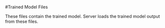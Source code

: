 #Trained Model Files

These files contain the trained model. Server loads the trained model output from these files.
